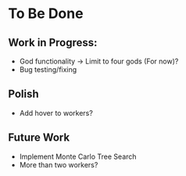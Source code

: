 # To Be Done
## Work in Progress:
* God functionality -> Limit to four gods (For now)?
* Bug testing/fixing
## Polish
* Add hover to workers?
## Future Work
* Implement Monte Carlo Tree Search
* More than two workers?
